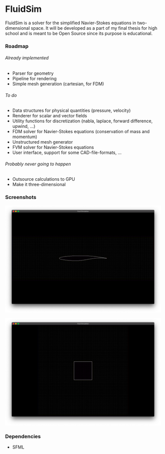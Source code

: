 # FluidSim
FluidSim is a solver for the simplified Navier-Stokes equations in
two-dimensional space. It will be developed as a part of my final thesis for
high school and is meant to be Open Source since its purpose is educational.


### Roadmap

###### Already implemented

- Parser for geometry
- Pipeline for rendering
- Simple mesh generation (cartesian, for FDM)

###### To do

- Data structures for physical quantities (pressure, velocity)
- Renderer for scalar and vector fields 
- Utility functions for discretization (nabla, laplace, forward difference,
  upwind, ...)
- FDM solver for Navier-Stokes equations (conservation of mass and momentum)
- Unstructured mesh generator
- FVM solver for Navier-Stokes equations
- User interface, support for some CAD-file-formats, ...

###### Probably never going to happen

- Outsource calculations to GPU
- Make it three-dimensional


### Screenshots

![Airfoil](Screenshots/airfoil.png)

![Square](Screenshots/square.png)


### Dependencies

- SFML
